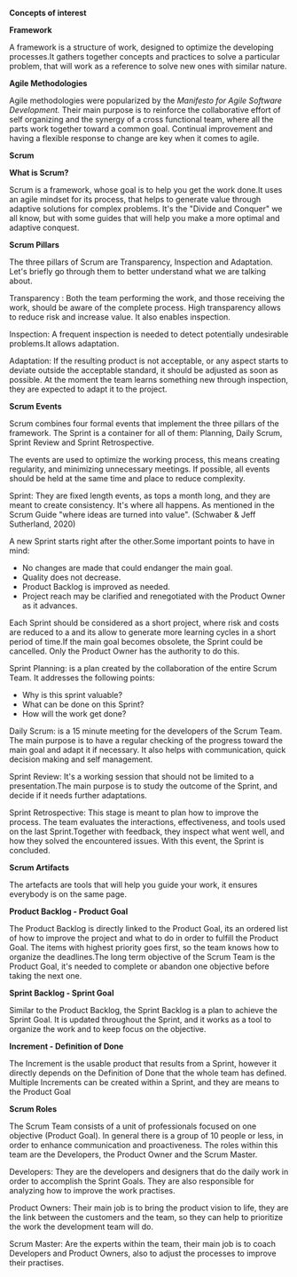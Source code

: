**Concepts of interest**

**Framework**

A framework is a structure of work, designed to optimize the developing processes.It gathers together concepts and practices to solve a particular problem, that will work as a reference to solve new ones with similar nature. 

**Agile Methodologies**

Agile methodologies were popularized by the *Manifesto for Agile Software Development.* Their main purpose is to reinforce the collaborative effort of self organizing and the synergy of a cross functional team, where all the parts work together toward a common goal. Continual improvement and having a flexible response to change are key when it comes to agile.

**Scrum**

**What is Scrum?**

Scrum is a framework, whose goal is to help you get the work done.It uses an agile mindset for its process, that helps to generate value through adaptive solutions for complex problems. 
It's the "Divide and Conquer" we all know, but with some guides that will help you make a more optimal and adaptive conquest.  

**Scrum Pillars**

The three pillars of Scrum are Transparency, Inspection and Adaptation. Let's briefly go through them to better understand what we are talking about.

Transparency : Both the team performing the work, and those receiving the work, should be aware of the complete process. High transparency allows to reduce risk and increase value. It also enables inspection. 

Inspection:  A frequent inspection is needed to detect potentially undesirable problems.It allows adaptation.

Adaptation:  If the resulting product is not acceptable, or any aspect starts to deviate outside the acceptable standard, it should be adjusted as soon as possible. At the moment the team learns something new through inspection, they are expected to adapt it to the project.

**Scrum Events**

Scrum combines four formal events that implement the three pillars of the framework. The Sprint is a container for all of them: Planning, Daily Scrum, Sprint Review and Sprint Retrospective.

The events are used to optimize the working process, this means creating regularity, and minimizing unnecessary meetings. If possible, all events should be held at the same time and place to reduce complexity.

Sprint:  They are fixed length events, as tops a month long, and they are meant to create consistency. It's where all happens. As mentioned in the Scrum Guide "where ideas are turned into value". (Schwaber & Jeff Sutherland, 2020)

A new Sprint starts right after the other.Some important points to have in mind:

- No changes are made that could endanger the main goal.
- Quality does not decrease.
- Product Backlog is improved as needed.
- Project reach may be clarified and renegotiated with the Product Owner as it advances.

Each Sprint should be considered as a short project, where risk and costs are reduced to a and its allow to generate more learning cycles in a short period of time.If the main goal becomes obsolete, the Sprint could be cancelled. Only the Product Owner has the authority to do this.

Sprint Planning:  is a plan created by the collaboration of the entire Scrum Team. 
It addresses the following points:

- Why is this sprint valuable?
- What can be done on this Sprint?
- How will the work get done?

Daily Scrum: is a 15 minute meeting for the developers of the Scrum Team. The main purpose is to have a regular checking of the progress toward the main goal and adapt it if necessary. It also helps with communication, quick decision making and self management.

Sprint Review: It's a working session that should not be limited to a presentation.The main purpose is to study the outcome of the Sprint, and decide if it needs further adaptations. 

Sprint Retrospective: This stage is meant to plan how to improve the process. The team evaluates the interactions, effectiveness, and tools used on the last Sprint.Together with feedback, they inspect what went well, and how they solved the encountered issues. With this event, the Sprint is concluded.



**Scrum Artifacts**

The artefacts are tools that will help you guide your work, it ensures everybody is on the same page.

**Product Backlog - Product Goal**

The Product Backlog is directly linked to the Product Goal, its an ordered list of how to improve the project and what to do in order to fulfill the Product Goal. The items with highest priority goes first, so the team knows how to organize the deadlines.The long term objective of the Scrum Team is the Product Goal, it's needed to complete or abandon one objective before taking the next one. 

**Sprint Backlog - Sprint Goal**

Similar to the Product Backlog, the Sprint Backlog is a plan to achieve the Sprint Goal. It is updated throughout the Sprint, and it works as a tool to organize the work and to keep focus on the objective. 

**Increment - Definition of Done**

The Increment is the usable product that results from a Sprint, however it directly depends on the Definition of Done that the whole team has defined. Multiple Increments can be created within a Sprint, and they are means to the Product Goal



**Scrum Roles**

The Scrum Team consists of a unit of professionals focused on one objective (Product Goal). In general there is a group of 10 people or less, in order to enhance communication and proactiveness. The roles within this team are the Developers, the Product Owner and the Scrum Master.

Developers: They are the developers and designers that do the daily work in order to accomplish the Sprint Goals. They are also responsible for analyzing how to improve the work practises. 

Product Owners: Their main job is to bring the product vision to life, they are the link between the customers and the team, so they can help to prioritize the work the development team will do.

Scrum Master: Are the experts within the team, their main job is to coach Developers and Product Owners, also to adjust the processes to improve their practises. 